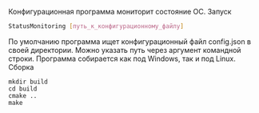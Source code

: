 Конфигурационная программа мониторит состояние ОС.
Запуск
```bash
StatusMonitoring [путь_к_конфигурационному_файлу]
```
По умолчанию программа ищет конфигурационный файл config.json в своей директории.
Можно указать путь через аргумент командной строки.
Программа собирается как под Windows, так и под Linux.
Сборка
```build
mkdir build
cd build
cmake ..
make
```
